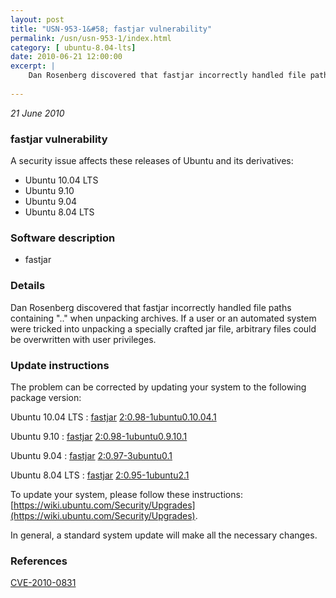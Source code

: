 ```yaml
---
layout: post
title: "USN-953-1&#58; fastjar vulnerability"
permalink: /usn/usn-953-1/index.html
category: [ ubuntu-8.04-lts]
date: 2010-06-21 12:00:00
excerpt: |
    Dan Rosenberg discovered that fastjar incorrectly handled file paths containing &quot;..&quot; when unpacking archives. If a user or an automated system were tricked into unpacking a specially crafted jar file, arbitrary files could be overwritten with user privileges. 
    
--- 
```

 
 

*21 June 2010*

### fastjar vulnerability

A security issue affects these releases of Ubuntu and its derivatives:

* Ubuntu 10.04 LTS
* Ubuntu 9.10
* Ubuntu 9.04
* Ubuntu 8.04 LTS

### Software description

* fastjar 

### Details

Dan Rosenberg discovered that fastjar incorrectly handled file paths containing &quot;..&quot; when unpacking archives. If a user or an automated system were tricked into unpacking a specially crafted jar file, arbitrary files could be overwritten with user privileges. 

### Update instructions

The problem can be corrected by updating your system to the following package version:

Ubuntu 10.04 LTS
 : [fastjar](https://launchpad.net/ubuntu/+source/fastjar) <span> [2:0.98-1ubuntu0.10.04.1](https://launchpad.net/ubuntu/+source/fastjar/2:0.98-1ubuntu0.10.04.1) </span> 

Ubuntu 9.10
 : [fastjar](https://launchpad.net/ubuntu/+source/fastjar) <span> [2:0.98-1ubuntu0.9.10.1](https://launchpad.net/ubuntu/+source/fastjar/2:0.98-1ubuntu0.9.10.1) </span> 

Ubuntu 9.04
 : [fastjar](https://launchpad.net/ubuntu/+source/fastjar) <span> [2:0.97-3ubuntu0.1](https://launchpad.net/ubuntu/+source/fastjar/2:0.97-3ubuntu0.1) </span> 

Ubuntu 8.04 LTS
 : [fastjar](https://launchpad.net/ubuntu/+source/fastjar) <span> [2:0.95-1ubuntu2.1](https://launchpad.net/ubuntu/+source/fastjar/2:0.95-1ubuntu2.1) </span> 

To update your system, please follow these instructions: [https://wiki.ubuntu.com/Security/Upgrades](https://wiki.ubuntu.com/Security/Upgrades).

In general, a standard system update will make all the necessary changes. 

### References

 
 [CVE-2010-0831](http://people.ubuntu.com/~ubuntu-security/cve/CVE-2010-0831)
 

